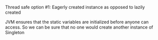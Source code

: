 Thread safe option #1: Eagerly created instance as opposed to lazily created

JVM ensures that the static variables are initialized before anyone can access.
So we can be sure that no one would create another instance of Singleton